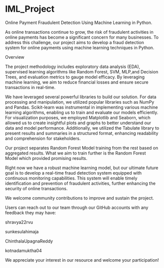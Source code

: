 # IML_Project
Online Payment Fraudulent Detection Using Machine Learning in Python.

As online transactions continue to grow, the risk of fraudulent activities in online payments has become a significant concern for many businesses. To address this challenge, our project aims to develop a fraud detection system for online payments using machine learning techniques in Python.

Overview

The project methodology includes exploratory data analysis (EDA), supervised learning algorithms like Random Forest, SVM, MLP,and Decision Trees, and evaluation metrics to gauge model efficacy. By leveraging machine learning, we aim to reduce financial losses and ensure secure transactions in real-time.

We have leveraged several powerful libraries to build our solution. For data processing and manipulation, we utilized popular libraries such as NumPy and Pandas. Scikit-learn was instrumental in implementing various machine learning algorithms, enabling us to train and evaluate our models efficiently. For visualization purposes, we employed Matplotlib and Seaborn, which allowed us to create insightful plots and graphs to better understand our data and model performance. Additionally, we utilized the Tabulate library to present results and summaries in a structured format, enhancing readability and comprehension for stakeholders.

Our project separates Random Forest Model training from the rest based on aggregated results. What we aim to train further is the Random Forest Model which provided promising results.

Right now we have a robust machine learning model, but our ultimate future goal is to develop a real-time fraud detection system equipped with continuous monitoring capabilities. This system will enable timely identification and prevention of fraudulent activities, further enhancing the security of online transactions.

We welcome community contributions to improve and sustain the project. 

Users can reach out to our team through our GitHub accounts with any feedback they may have:

shravya22rvu

sunkesulahimaja

ChinthalaUpagnaReddy

kotnadamuktha04

We appreciate your interest in our resource and welcome your participation!



